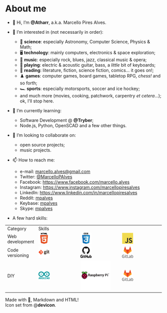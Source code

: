 # About me

- 👋 Hi, I’m __@Atharr__, a.k.a. Marcello Pires Alves.

- 👀 I’m interested in (not necessarily in order):
	- 🔭 **science**: especially Astronomy, Computer Science, Physics & Math;
	- 🖥️ **technology**: mainly computers, electronics & space exploration;
	- 🎵 **music**: especially rock, blues, jazz, classical music & opera;
	- 🎼 **playing**: electric & acoustic guitar, bass, a _little_ bit of keyboards;
	- 📖 **reading**: literature, fiction, science fiction, comics... it goes on!;
	- ♟️ **games**: computer games, board games, tabletop RPG, _chess!_ and so forth;
	- 🏎️ **sports**: especially motorsports, soccer and ice hockey;
	- and much more (movies, cooking, patchwork, carpentry _et cetera_...); ok, I'll stop here.

- 🌱 I’m currently learning:
	- Software Development @ __@Tryber__;
	- Node.js, Python, OpenSCAD and a few other things.

- 💞️ I’m looking to collaborate on:
	- open source projects;
	- music projects.

- 📫 How to reach me: 
	- e-mail: [marcello.alves@gmail.com](mailto:marcello.alves@gmail.com)
	- Twitter: [@MarcelloPAlves](https://twitter.com/MarcelloPAlves)
	- Facebook: https://www.facebook.com/marcello.alves
	- Instagram: https://www.instagram.com/marcellopiresalves
	- LinkedIn: https://www.linkedin.com/in/marcellopiresalves
	- Reddit: [mpalves](https://reddit.com/user/mpalves)
	- Keybase: [mpalves](https://keybase.io/mpalves)
	- Skype: [mpalves](skype:mpalves?call)

- A few hard skills:

<table align="center">
	<tr>
		<td>Category</td>
		<td colspan=3>Skills</td>
	</tr>
	<tr>
		<td>Web<br>development</td>
		<td><img alt="HTML5" width="30%" src="https://raw.githubusercontent.com/devicons/devicon/master/icons/html5/html5-original-wordmark.svg"></td>
		<td><img alt="CSS3" width="30%" src="https://raw.githubusercontent.com/devicons/devicon/master/icons/css3/css3-original-wordmark.svg"></td>
		<td><img alt="JavaScript"	width="30%" src="https://raw.githubusercontent.com/devicons/devicon/master/icons/javascript/javascript-original.svg"></td>
	</tr>
	<tr>
		<td>Code<br>versioning</td>
		<td><img alt="Git" width="30%" src="https://raw.githubusercontent.com/devicons/devicon/master/icons/git/git-original-wordmark.svg"></td>
		<td><img alt="GitHub" width="30%" src="https://raw.githubusercontent.com/devicons/devicon/master/icons/github/github-original-wordmark.svg"></td>
		<td><img alt="GitHub" width="30%" src="https://raw.githubusercontent.com/devicons/devicon/master/icons/gitlab/gitlab-original-wordmark.svg"></td>
	</tr>
	<tr>
		<td>DIY</td>
		<td><img alt="Arduino" width="30%" src="https://raw.githubusercontent.com/devicons/devicon/master/icons/arduino/arduino-original-wordmark.svg"></td>
		<td><img alt="RaspPi" width="80%" src="https://raw.githubusercontent.com/devicons/devicon/master/icons/raspberrypi/raspberrypi-original-wordmark.svg"></td>
		<td><img alt="GitHub" width="30%" src="https://raw.githubusercontent.com/devicons/devicon/master/icons/gitlab/gitlab-original-wordmark.svg"></td>
	</tr>
</table>

<!---
Atharr/Atharr is a ✨ special ✨ repository because its `README.md` (this file) appears on your GitHub profile.
You can click the Preview link to take a look at your changes.
--->

Made with 💖, Markdown and HTML!
<br>Icon set from @__devicon__.
